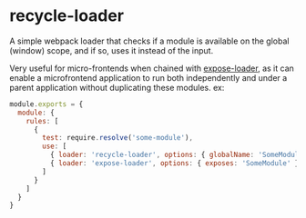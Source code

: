 # recycle-loader

A simple webpack loader that checks if a module is available on the global (window) scope, and if so, uses it instead of the input.

Very useful for micro-frontends when chained with [expose-loader](https://webpack.js.org/loaders/expose-loader/), as it can enable a microfrontend application to run both independently and under a parent application without duplicating these modules. ex:


```js
module.exports = {
  module: {
    rules: [
      {
        test: require.resolve('some-module'),
        use: [
          { loader: 'recycle-loader', options: { globalName: 'SomeModule' } },
          { loader: 'expose-loader', options: { exposes: 'SomeModule' } },
        ]
      }
    ]
  }
}
